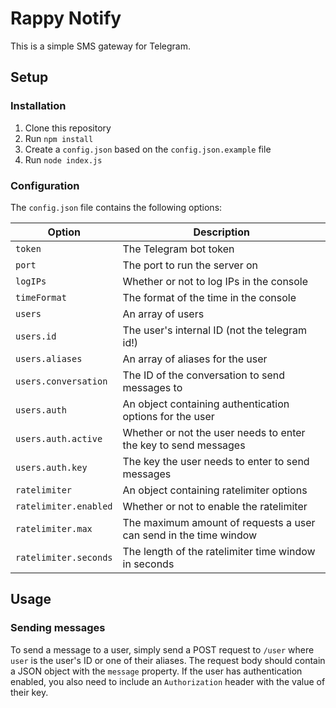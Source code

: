 # Rappy Notify
This is a simple SMS gateway for Telegram.

## Setup

### Installation

1. Clone this repository
2. Run `npm install`
3. Create a `config.json` based on the `config.json.example` file
4. Run `node index.js`

### Configuration

The `config.json` file contains the following options:

| Option | Description |
| --- | --- |
| `token` | The Telegram bot token |
| `port` | The port to run the server on |
| `logIPs` | Whether or not to log IPs in the console |
| `timeFormat` | The format of the time in the console |
| `users` | An array of users |
| `users.id` | The user's internal ID (not the telegram id!) |
| `users.aliases` | An array of aliases for the user |
| `users.conversation` | The ID of the conversation to send messages to |
| `users.auth` | An object containing authentication options for the user |
| `users.auth.active` | Whether or not the user needs to enter the key to send messages |
| `users.auth.key` | The key the user needs to enter to send messages |
| `ratelimiter` | An object containing ratelimiter options |
| `ratelimiter.enabled` | Whether or not to enable the ratelimiter |
| `ratelimiter.max` | The maximum amount of requests a user can send in the time window |
| `ratelimiter.seconds` | The length of the ratelimiter time window in seconds |

## Usage

### Sending messages

To send a message to a user, simply send a POST request to `/user` where `user` is the user's ID or one of their aliases. The request body should contain a JSON object with the `message` property. If the user has authentication enabled, you also need to include an `Authorization` header with the value of their key.